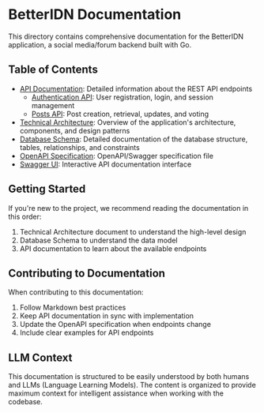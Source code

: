 # BetterIDN Documentation

This directory contains comprehensive documentation for the BetterIDN application, a social media/forum backend built with Go.

## Table of Contents

- [API Documentation](./api/README.md): Detailed information about the REST API endpoints
  - [Authentication API](./api/authentication.md): User registration, login, and session management
  - [Posts API](./api/posts.md): Post creation, retrieval, updates, and voting
- [Technical Architecture](./architecture.md): Overview of the application's architecture, components, and design patterns
- [Database Schema](./database-schema.md): Detailed documentation of the database structure, tables, relationships, and constraints
- [OpenAPI Specification](./openapi.yml): OpenAPI/Swagger specification file
- [Swagger UI](./swagger-ui/index.html): Interactive API documentation interface

## Getting Started

If you're new to the project, we recommend reading the documentation in this order:

1. Technical Architecture document to understand the high-level design
2. Database Schema to understand the data model
3. API documentation to learn about the available endpoints

## Contributing to Documentation

When contributing to this documentation:

1. Follow Markdown best practices
2. Keep API documentation in sync with implementation
3. Update the OpenAPI specification when endpoints change
4. Include clear examples for API endpoints

## LLM Context

This documentation is structured to be easily understood by both humans and LLMs (Language Learning Models). The content is organized to provide maximum context for intelligent assistance when working with the codebase.